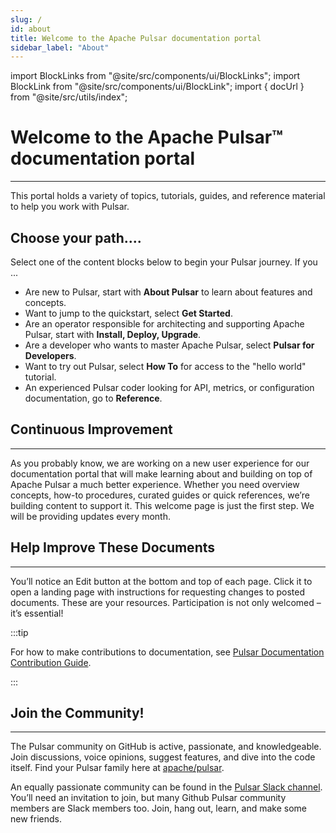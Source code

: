 ```yaml
---
slug: /
id: about
title: Welcome to the Apache Pulsar documentation portal
sidebar_label: "About"
---
```


import BlockLinks from "@site/src/components/ui/BlockLinks";
import BlockLink from "@site/src/components/ui/BlockLink";
import { docUrl } from "@site/src/utils/index";

# Welcome to the Apache Pulsar™ documentation portal
***

This portal holds a variety of topics, tutorials, guides, and reference material to help you work with Pulsar.

## Choose your path....
Select one of the content blocks below to begin your Pulsar journey. If you ...
* Are new to Pulsar, start with **About Pulsar** to learn about features and concepts.
* Want to jump to the quickstart, select **Get Started**.
* Are an operator responsible for architecting and supporting Apache Pulsar, start with **Install, Deploy, Upgrade**.
* Are a developer who wants to master Apache Pulsar, select **Pulsar for Developers**.
* Want to try out Pulsar, select **How To** for access to the "hello world" tutorial.
* An experienced Pulsar coder looking for API, metrics, or configuration documentation, go to **Reference**.

<BlockLinks>
    <BlockLink title="About Pulsar" url="concepts-overview" />
    <BlockLink title="Get Started" url="getting-started-home" />
    <BlockLink title="Install, Deploy, Upgrade" url="install-deploy-upgrade-landing" />
    <BlockLink title="Pulsar for Developers" url="developers-landing" />
    <BlockLink title="How To" url="how-to-landing" />
    <BlockLink title="Reference" url="reference-landing" />
</BlockLinks>

## Continuous Improvement
***

As you probably know, we are working on a new user experience for our documentation portal that will make learning about and building on top of Apache Pulsar a much better experience. Whether you need overview concepts, how-to procedures, curated guides or quick references, we’re building content to support it. This welcome page is just the first step. We will be providing updates every month.

## Help Improve These Documents
***

You’ll notice an Edit button at the bottom and top of each page. Click it to open a landing page with instructions for requesting changes to posted documents. These are your resources. Participation is not only welcomed – it’s essential!

:::tip

For how to make contributions to documentation, see [Pulsar Documentation Contribution Guide](pathname:///contribute/document-intro).

:::

## Join the Community!
***

The Pulsar community on GitHub is active, passionate, and knowledgeable.  Join discussions, voice opinions, suggest features, and dive into the code itself. Find your Pulsar family here at [apache/pulsar](https://github.com/apache/pulsar).

An equally passionate community can be found in the [Pulsar Slack channel](https://apache-pulsar.slack.com/). You’ll need an invitation to join, but many Github Pulsar community members are Slack members too.  Join, hang out, learn, and make some new friends.

